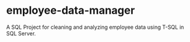 # employee-data-manager
A SQL Project for cleaning and analyzing employee data using T-SQL in SQL Server.
